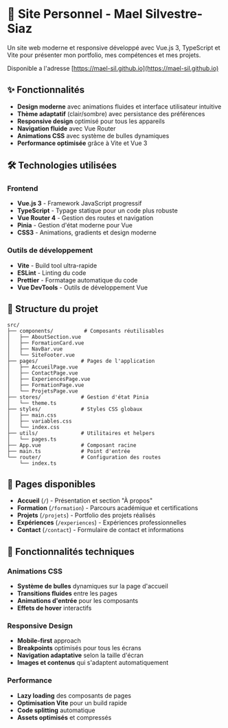 # 🚀 Site Personnel - Mael Silvestre-Siaz

Un site web moderne et responsive développé avec Vue.js 3, TypeScript et Vite pour présenter mon portfolio, mes compétences et mes projets.

Disponible a l'adresse [https://mael-sil.github.io](https://mael-sil.github.io) 

## ✨ Fonctionnalités

- **Design moderne** avec animations fluides et interface utilisateur intuitive
- **Thème adaptatif** (clair/sombre) avec persistance des préférences
- **Responsive design** optimisé pour tous les appareils
- **Navigation fluide** avec Vue Router
- **Animations CSS** avec système de bulles dynamiques
- **Performance optimisée** grâce à Vite et Vue 3

## 🛠️ Technologies utilisées

### Frontend
- **Vue.js 3** - Framework JavaScript progressif
- **TypeScript** - Typage statique pour un code plus robuste
- **Vue Router 4** - Gestion des routes et navigation
- **Pinia** - Gestion d'état moderne pour Vue
- **CSS3** - Animations, gradients et design moderne

### Outils de développement
- **Vite** - Build tool ultra-rapide
- **ESLint** - Linting du code
- **Prettier** - Formatage automatique du code
- **Vue DevTools** - Outils de développement Vue

## 📁 Structure du projet

```
src/
├── components/          # Composants réutilisables
│   ├── AboutSection.vue
│   ├── FormationCard.vue
│   ├── NavBar.vue
│   └── SiteFooter.vue
├── pages/              # Pages de l'application
│   ├── AccueilPage.vue
│   ├── ContactPage.vue
│   ├── ExperiencesPage.vue
│   ├── FormationPage.vue
│   └── ProjetsPage.vue
├── stores/             # Gestion d'état Pinia
│   └── theme.ts
├── styles/             # Styles CSS globaux
│   ├── main.css
│   ├── variables.css
│   └── index.css
├── utils/              # Utilitaires et helpers
│   └── pages.ts
├── App.vue             # Composant racine
├── main.ts             # Point d'entrée
└── router/             # Configuration des routes
    └── index.ts
```

## 📱 Pages disponibles

- **Accueil** (`/`) - Présentation et section "À propos"
- **Formation** (`/formation`) - Parcours académique et certifications
- **Projets** (`/projets`) - Portfolio des projets réalisés
- **Expériences** (`/experiences`) - Expériences professionnelles
- **Contact** (`/contact`) - Formulaire de contact et informations

## 🌟 Fonctionnalités techniques

### Animations CSS
- **Système de bulles** dynamiques sur la page d'accueil
- **Transitions fluides** entre les pages
- **Animations d'entrée** pour les composants
- **Effets de hover** interactifs

### Responsive Design
- **Mobile-first** approach
- **Breakpoints** optimisés pour tous les écrans
- **Navigation adaptative** selon la taille d'écran
- **Images et contenus** qui s'adaptent automatiquement

### Performance
- **Lazy loading** des composants de pages
- **Optimisation Vite** pour un build rapide
- **Code splitting** automatique
- **Assets optimisés** et compressés
